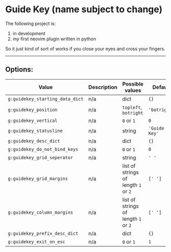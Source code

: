 # Guide Key (name subject to change)

The following project is:

1. in development
2. my first neovim plugin written in python

So it just kind of sort of works if you close your eyes and cross your fingers.

--------------------------------------------------------------------------------
## Options:

| Value                           | Description | Possible values                      | Default       |
|---------------------------------|-------------|--------------------------------------|---------------|
| `g:guidekey_starting_data_dict` | n/a         | dict                                 | `{}`          |
| `g:guidekey_position`           | n/a         | `topleft`, `botright`                | `'botright'`  |
| `g:guidekey_vertical`           | n/a         | `0` or `1`                           | `0`           |
| `g:guidekey_statusline`         | n/a         | string                               | `'Guide Key'` |
| `g:guidekey_desc_dict`          | n/a         | dict                                 | `{}`          |
| `g:guidekey_do_not_bind_keys`   | n/a         | `0` or `1`                           | `0`           |
| `g:guidekey_grid_seperator`     | n/a         | string                               | `' '`         |
| `g:guidekey_grid_margins`       | n/a         | list of strings of length `1` or `2` | `[' ']`       |
| `g:guidekey_column_margins`     | n/a         | list of strings of length `1` or `2` | `[' ']`       |
| `g:guidekey_prefix_desc_dict`   | n/a         | dict                                 | `{}`          |
| `g:guidekey_exit_on_esc`        | n/a         | `0` or `1`                           | `1`
